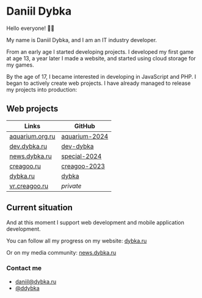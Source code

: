 # Daniil Dybka

Hello everyone! 👋🏻

My name is Daniil Dybka, and I am an IT industry developer.

From an early age I started developing projects. I developed my first game at age 13, a year later I made a website, and started using cloud storage for my games.

By the age of 17, I became interested in developing in JavaScript and PHP. I began to actively create web projects. I have already managed to release my projects into production:

## Web projects

|               Links                        |                    GitHub                                    |
| ------------------------------------------ | ------------------------------------------------------------ |
| [aquarium.org.ru](https://aquarium.org.ru) | [aquarium-2024](https://github.com/DanyaBooba/aquarium-2024) |
| [dev.dybka.ru](https://dev.dybka.ru)       | [dev-dybka](https://github.com/DanyaBooba/dev-dybka)         | 
| [news.dybka.ru](https://news.dybka.ru)     | [special-2024](https://github.com/DanyaBooba/special-2024)   |
| [creagoo.ru](https://creagoo.ru)           | [creagoo-2023](https://github.com/DanyaBooba/creagoo-2023)   |
| [dybka.ru](https://dybka.ru)               | [dybka](https://github.com/DanyaBooba/dybka)                 |
| [vr.creagoo.ru](https://vr.creagoo.ru)     | _private_                                                    |

## Current situation

And at this moment I support web development and mobile application development.

You can follow all my progress on my website: [dybka.ru](https://dybka.ru)

Or on my media community: [news.dybka.ru](https://news.dybka.ru)

### Contact me

- daniil@dybka.ru
- [@ddybka](https://ddybka.t.me)
